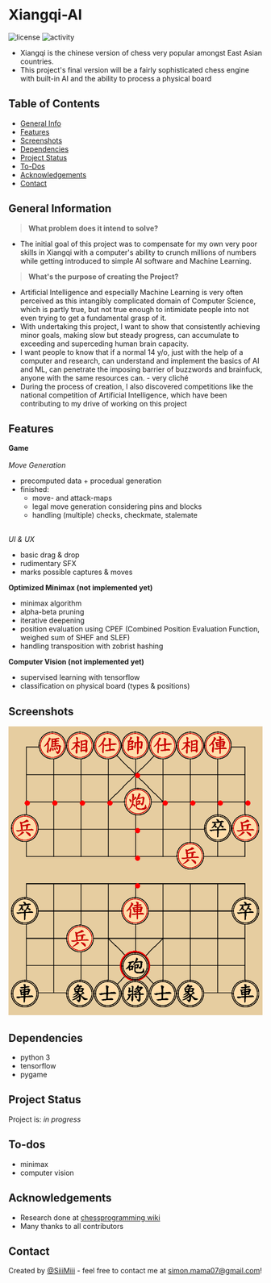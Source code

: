 # Xiangqi-AI
![license](https://img.shields.io/github/license/SiiiMiii/Chess-AI)
![activity](https://img.shields.io/github/commit-activity/m/SiiiMiii/Chess-AI)
- Xiangqi is the chinese version of chess very popular amongst East Asian countries.
- This project's final version will be a fairly sophisticated chess engine with built-in AI and the ability to process a physical board

## Table of Contents
* [General Info](#general-information)
* [Features](#features)
* [Screenshots](#screenshots)
* [Dependencies](#dependencies)
* [Project Status](#project-status)
* [To-Dos](#to-dos)
* [Acknowledgements](#acknowledgements)
* [Contact](#contact)
<!-- * [License](#license) -->


## General Information
> **What problem does it intend to solve?**
- The initial goal of this project was to compensate for my own very poor skills in Xiangqi with a computer's ability to crunch millions of numbers while getting introduced to simple AI software and Machine Learning.
> **What's the purpose of creating the Project?**
- Artificial Intelligence and especially Machine Learning is very often perceived as this intangibly complicated domain of Computer Science, which is partly true, but not true enough to intimidate people into not even trying to get a fundamental grasp of it.
- With undertaking this project, I want to show that consistently achieving minor goals, making slow but steady progress, can accumulate to exceeding and superceding human brain capacity.
- I want people to know that if a normal 14 y/o, just with the help of a computer and research, can understand and implement the basics of AI and ML, can penetrate the imposing barrier of buzzwords and brainfuck, anyone with the same resources can. - very cliché
- During the process of creation, I also discovered competitions like the national competition of Artificial Intelligence, which have been contributing to my drive of working on this project

## Features

**Game**
<br/><br/>
_Move Generation_
  * precomputed data + procedual generation
  * finished: 
    * move- and attack-maps
    * legal move generation considering pins and blocks
    * handling (multiple) checks, checkmate, stalemate
    <br/>

_UI & UX_<br/>
* basic drag & drop
* rudimentary SFX
* marks possible captures & moves

**Optimized Minimax (not implemented yet)**
- minimax algorithm
- alpha-beta pruning
- iterative deepening
- position evaluation using CPEF (Combined Position Evaluation Function, weighed sum of SHEF and SLEF)
- handling transposition with zobrist hashing

**Computer Vision (not implemented yet)**
- supervised learning with tensorflow
- classification on physical board (types & positions)

## Screenshots
![Screenshot](./assets/screenshots/10.07.png)

## Dependencies
- python 3
- tensorflow
- pygame

## Project Status
Project is: _in progress_

## To-dos
- minimax
- computer vision

## Acknowledgements
- Research done at [chessprogramming wiki](https://www.chessprogramming.org/)
- Many thanks to all contributors


## Contact
Created by [@SiiiMiii](https://github.com/SiiiMiii) - feel free to contact me at simon.mama07@gmail.com!
